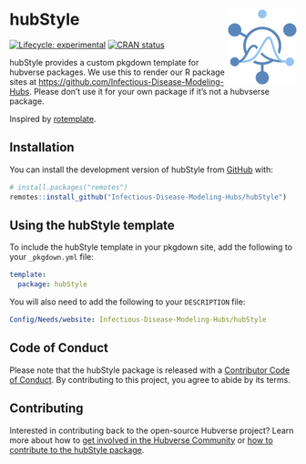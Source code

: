 
<!-- README.md is generated from README.Rmd. Please edit that file -->

# hubStyle <img src="man/figures/logo.png" align="right" height="131" alt="" />

<!-- badges: start -->

[![Lifecycle:
experimental](https://img.shields.io/badge/lifecycle-experimental-orange.svg)](https://lifecycle.r-lib.org/articles/stages.html#experimental)
[![CRAN
status](https://www.r-pkg.org/badges/version/hubStyle)](https://CRAN.R-project.org/package=hubStyle)
<!-- badges: end -->

hubStyle provides a custom pkgdown template for hubverse packages. We
use this to render our R package sites at
<https://github.com/Infectious-Disease-Modeling-Hubs>. Please don’t use
it for your own package if it’s not a hubvserse package.

Inspired by [rotemplate](https://github.com/ropensci-org/rotemplate).

## Installation

You can install the development version of hubStyle from
[GitHub](https://github.com/) with:

``` r
# install.packages("remotes")
remotes::install_github("Infectious-Disease-Modeling-Hubs/hubStyle")
```

## Using the hubStyle template

To include the hubStyle template in your pkgdown site, add the following
to your `_pkgdown.yml` file:

``` yaml
template:
  package: hubStyle
```

You will also need to add the following to your `DESCRIPTION` file:

``` yaml
Config/Needs/website: Infectious-Disease-Modeling-Hubs/hubStyle
```

## Code of Conduct

Please note that the hubStyle package is released with a [Contributor
Code of Conduct](.github/CODE_OF_CONDUCT.md). By contributing to this
project, you agree to abide by its terms.

## Contributing

Interested in contributing back to the open-source Hubverse project?
Learn more about how to [get involved in the Hubverse
Community](https://hubdocs.readthedocs.io/en/latest/overview/contribute.html)
or [how to contribute to the hubStyle package](.github/CONTRIBUTING.md).
